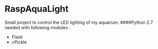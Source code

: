 # RaspAquaLight
Small project to control the LED lighting of my aquarium.
####Python 2.7 needed with following modules :
+ Flask
+ cPickle
